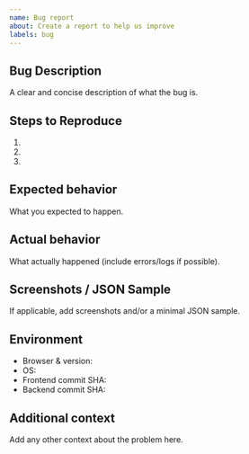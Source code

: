 ```yaml
---
name: Bug report
about: Create a report to help us improve
labels: bug
---
```


## Bug Description
A clear and concise description of what the bug is.

## Steps to Reproduce
1. 
2. 
3. 

## Expected behavior
What you expected to happen.

## Actual behavior
What actually happened (include errors/logs if possible).

## Screenshots / JSON Sample
If applicable, add screenshots and/or a minimal JSON sample.

## Environment
- Browser & version:
- OS:
- Frontend commit SHA:
- Backend commit SHA:

## Additional context
Add any other context about the problem here.

